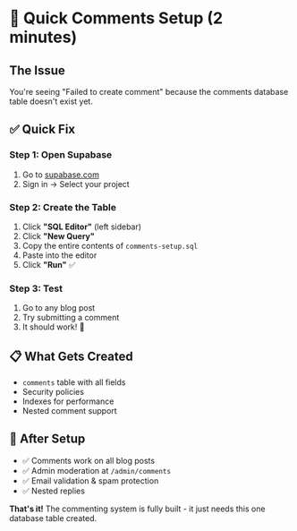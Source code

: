 # 🚀 Quick Comments Setup (2 minutes)

## The Issue
You're seeing "Failed to create comment" because the comments database table doesn't exist yet.

## ✅ Quick Fix

### Step 1: Open Supabase
1. Go to [supabase.com](https://supabase.com)
2. Sign in → Select your project

### Step 2: Create the Table
1. Click **"SQL Editor"** (left sidebar)
2. Click **"New Query"**
3. Copy the entire contents of `comments-setup.sql`
4. Paste into the editor
5. Click **"Run"** ✅

### Step 3: Test
1. Go to any blog post
2. Try submitting a comment
3. It should work! 🎉

## 📋 What Gets Created
- `comments` table with all fields
- Security policies
- Indexes for performance
- Nested comment support

## 🎯 After Setup
- ✅ Comments work on all blog posts
- ✅ Admin moderation at `/admin/comments`
- ✅ Email validation & spam protection
- ✅ Nested replies

**That's it!** The commenting system is fully built - it just needs this one database table created.
